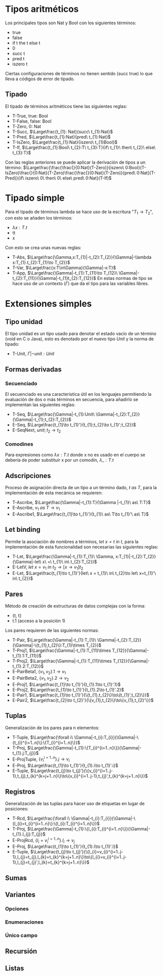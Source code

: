 # Tipos aritméticos
Los principales tipos son Nat y Bool con los siguientes términos:
- true
- false
- if t the t else t
- 0
- succ t
- pred t
- iszero t

Ciertas configuraciones de términos no tienen sentido (succ true) lo que lleva a códigos de error de tipado.
## Tipado
El tipado de términos aritméticos tiene las siguientes reglas:
- T-True, true: Bool
- T-False, false: Bool
- T-Zero, 0: Nat
- T-Succ, $\Large\frac{t_{1}: Nat}{succ\ t_{1}:Nat}$
- T-Pred, $\Large\frac{t_{1}:Nat}{pred\ t_{1}:Nat}$
- T-IsZero, $\Large\frac{t_{1}:Nat}{iszero\ t_{1}Bool}$
- T-If, $\Large\frac{t_{1}:Bool\ t_{2}:T\ t_{3}:T}{if\ t_{1}\ then\ t_{2}\ else\ t_{3}:T}$

Con las reglas anteriores se puede aplicar la derivación de tipos a un término:
$\Large\frac{\frac{\frac{}{0:Nat}(T-Zero)}{iszero\ 0:Bool}(T-IsZero)\frac{}{0:Nat}(T-Zero)\frac{\frac{}{0:Nat}(T-Zero)}{pred\ 0:Nat}(T-Pred)}{if\ iszero\ 0\ then\ 0\ else\ pred\ 0:Nat}(T-If)$

# Tipado simple
Para el tipado de términos lambda se hace uso de la escritura "$T_{1}\to T_{2}$", con esto se añaden los términos:
- $\lambda x:T.t$
- tt
- x

Con esto se crea unas nuevas reglas: 
- T-Abs, $\Large\frac{\Gamma,x:T_{1}|-t_{2}:T_{2}}{\Gamma|-\lambda x:T_{1}.t_{2}:T_{1}\to T_{2}}$
- T-Var, $\Large\frac{x:T\in\Gamma}{\Gamma|-x:T}$
- T-App, $\Large\frac{\Gamma|-t_{1}:T_{11}\to T_{12}\ \Gamma|-t_{2}:T_{11}}{\Gamma|-t_{1}t_{2}:T_{12}}$
En estas normas de tipo se hace uso de un contexto ($\Gamma$) que da el tipo para las variables libres. 
# Extensiones simples
## Tipo unidad
El tipo unidad es un tipo usado para denotar el estado vacío de un término (void en C o Java), esto es denotado por el nuevo tipo $Unit$ y la norma de tipado:
- T-Unit, $\Gamma|- unit:Unit$

## Formas derivadas
### Secuenciado
El secuenciado es una característica útil en los lenguajes permitiendo la evaluación de dos o más términos en secuencia, para añadirlo se implementan las siguientes reglas:
- T-Seq, $\Large\frac{\Gamma|-t_{1}:Unit\ \Gamma|-t_{2}:T_{2}}{\Gamma|-t_{1};t_{2}:T_{2}}$
- E-Seq, $\Large\frac{t_{1}\to t_{1}'}{t_{1};t_{2}\to t_{1}';t_{2}}$
- E-SeqNext, $unit;t_{2}\to t_{2}$

### Comodines
Para expresiones como $\lambda x:T.t$ donde x no es usado en el cuerpo se debería de poder substituir x por un comodín, $\lambda\_:T.t$ 
## Adscripciones
Proceso de asignación directa de un tipo a un término dado, $t\ as\ T$, para la implementación de esta mecánica se requieren:
- T-Ascribe, $\Large\frac{\Gamma|-t_{1}:T}{\Gamma |-t_{1}\ as\ T:T}$
- E-Ascribe, $v_{1}\ as\ T\to v_{1}$
- E-Ascribe1, $\Large\frac{t_{1}\to t_{1}'}{t_{1}\ as\ T\to t_{1}'\ as\ T}$

## Let binding
Permite la asociación de nombres a términos, $let\ x=t\ in\ t$, para la implementación de esta funcionalidad son necesarias las siguientes reglas:
- T-Let, $\Large\frac{\Gamma|-t_{1}:T_{1}\ \Gamma, x:T_{1}|-t_{2}:T_{2}}{\Gamma|-let\ x\ =\ t_{1}\ in\ t_{2}:T_{2}}$
- E-LetV, $let\ x = v_{1}\ in\ t_{2}\to[x\to v_{1}]t_{2}$
- E-Let, $\Large\frac{t_{1}\to t_{1}'}{let\ x = t_{1}\ in\ t_{2}\to let\ x=t_{1}'\ in\ t_{2}}$

## Pares
Método de creación de estructuras de datos complejas con la forma:
- {t, t}
- t.1 (acceso a la posición 1)

Los pares requieren de las siguientes normas:
- T-Pair, $\Large\frac{\Gamma|-t_{1}:T_{1}\ \Gamma|-t_{2}:T_{2}}{\Gamma|-\{t_{1},t_{2}\}:T_{1}\times T_{2}}$
- T-Proj1, $\Large\frac{\Gamma|-t_{1}:T_{11}\times T_{12}}{\Gamma|-t_{1}.1:T_{11}}$
- T-Proj2, $\Large\frac{\Gamma|-t_{1}:T_{11}\times T_{12}}{\Gamma|-t_{1}.2:T_{12}}$
- E-PairBeta1, $\{v_{1},v_{2}\}.1\to v_{1}$
- E-PairBeta2, $\{v_{1},v_{2}\}.2\to v_{2}$
- E-Proj1, $\Large\frac{t_{1}\to t_{1}'}{t_{1}.1\to t_{1}'.1}$
- E-Proj2, $\Large\frac{t_{1}\to t_{1}'}{t_{1}.2\to t_{1}'.2}$
- E-Pair1, $\Large\frac{t_{1}\to t_{1}'}{\{t_{1},t_{2}\}\to\{t_{1}',t_{2}\}}$
- E-Pair2, $\Large\frac{t_{2}\to t_{2}'}{\{v_{1},t_{2}\}\to\{v_{1},t_{2}'\}}$

## Tuplas
Generalización de los pares para n elementos:
- T-Tuple, $\Large\frac{\forall i\ \Gamma|-t_{i}:T_{i}}{\Gamma|-\{t_{i}^{i=1..n}\}:\{T_{i}^{i=1..n}\}}$
- T-Proj, $\Large\frac{\Gamma|-t_{1}:\{T_{i}^{i=1..n}\}}{\Gamma|-t_{1}.j:T_{j}}$
- E-ProjTuple, $\{v_{i}^{i=1..n}\}.j\to v_{i}$
- E-Proj, $\Large\frac{t_{1}\to t_{1}'}{t_{1}.i\to t_{1}'.i}$
- E-Tuple, $\Large\frac{t_{j}\to t_{j}'}{\{v_{i}^{i=1..j-1},t_{j},t_{k}^{k=j+1..n}\}\to\{v_{i}^{i=1..j-1},t_{j}',t_{k}^{k=j+1..n}\}}$

## Registros
Generalización de las tuplas para hacer uso de etiquetas en lugar de posiciones:
- T-Rcd, $\Large\frac{\forall i\ \Gamma|-t_{i}:T_{i}}{\Gamma|-\{l_{i}=t_{i}^{i=1..n}\}:\{l_{i}:T_{i}^{i=1..n}\}}$
- T-Proj, $\Large\frac{\Gamma|-t_{1}:\{l_{i}:T_{i}^{i=1..n}\}}{\Gamma|-t_{1}.l_{j}:T_{j}}$
- E-ProjRcd, $\{l_{i}=v_{i}^{i=1..n}\}.l_{i}\to v_{j}$
- E-Proj, $\Large\frac{t_{1}\to t_{1}'}{t_{1}.l\to t_{1}'.l}$
- E-Tuple, $\Large\frac{t_{j}\to t_{j}'}{\{l_{i}=v_{i}^{i=1..j-1},l_{j}=t_{j},l_{k}=t_{k}^{k=j+1..n}\}\to\{l_{i}=v_{i}^{i=1..j-1},l_{j}=t_{j}',l_{k}=t_{k}^{k=j+1..n}\}}$

## Sumas
## Variantes
### Opciones
###  Enumeraciones
### Único campo
## Recursión
## Listas